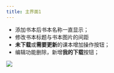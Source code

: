 ```yaml
---
title: 主界面1
---
```


* 添加书本后书本名称一直显示；
* 修改书本标题与书本图片的间距
* **未下载**或**需要更新**的课本增加操作按钮；
* 编辑功能删除，新增**我的下载**按钮；

![](./_image/2018-10-08-15-57-17.png)

